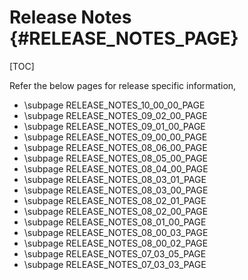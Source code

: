 # Release Notes {#RELEASE_NOTES_PAGE}

[TOC]

Refer the below pages for release specific information,

- \subpage RELEASE_NOTES_10_00_00_PAGE
- \subpage RELEASE_NOTES_09_02_00_PAGE
- \subpage RELEASE_NOTES_09_01_00_PAGE
- \subpage RELEASE_NOTES_09_00_00_PAGE
- \subpage RELEASE_NOTES_08_06_00_PAGE
- \subpage RELEASE_NOTES_08_05_00_PAGE
- \subpage RELEASE_NOTES_08_04_00_PAGE
- \subpage RELEASE_NOTES_08_03_01_PAGE
- \subpage RELEASE_NOTES_08_03_00_PAGE
- \subpage RELEASE_NOTES_08_02_01_PAGE
- \subpage RELEASE_NOTES_08_02_00_PAGE
- \subpage RELEASE_NOTES_08_01_00_PAGE
- \subpage RELEASE_NOTES_08_00_03_PAGE
- \subpage RELEASE_NOTES_08_00_02_PAGE
- \subpage RELEASE_NOTES_07_03_05_PAGE
- \subpage RELEASE_NOTES_07_03_03_PAGE
